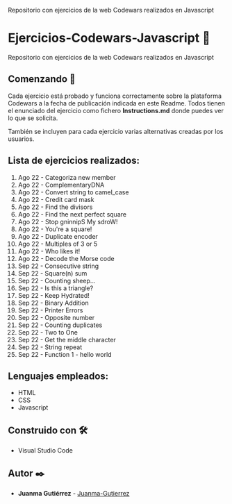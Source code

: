 Repositorio con ejercicios de la web Codewars realizados en Javascript

# Ejercicios-Codewars-Javascript 🧰

Repositorio con ejercicios de la web Codewars realizados en Javascript

## Comenzando 🚀

Cada ejercicio está probado y funciona correctamente sobre la plataforma Codewars a la fecha de publicación indicada en este Readme. Todos tienen el enunciado del ejercicio como fichero **Instructions.md** donde puedes ver lo que se solicita.

También se incluyen para cada ejercicio varias alternativas creadas por los usuarios.

## Lista de ejercicios realizados:

1. Ago 22 - Categoriza new member
2. Ago 22 - ComplementaryDNA
3. Ago 22 - Convert string to camel_case
4. Ago 22 - Credit card mask
5. Ago 22 - Find the divisors
6. Ago 22 - Find the next perfect square
7. Ago 22 - Stop gninnipS My sdroW!
8. Ago 22 - You're a square!
9. Ago 22 - Duplicate encoder
10. Ago 22 - Multiples of 3 or 5
11. Ago 22 - Who likes it!
12. Ago 22 - Decode the Morse code
13. Sep 22 - Consecutive string
14. Sep 22 - Square(n) sum
15. Sep 22 - Counting sheep...
16. Sep 22 - Is this a triangle?
17. Sep 22 - Keep Hydrated!
18. Sep 22 - Binary Addition
19. Sep 22 - Printer Errors
20. Sep 22 - Opposite number
21. Sep 22 - Counting duplicates
22. Sep 22 - Two to One
23. Sep 22 - Get the middle character
24. Sep 22 - String repeat
25. Sep 22 - Function 1 - hello world

## Lenguajes empleados:

-   HTML
-   CSS
-   Javascript

## Construido con 🛠️

-   Visual Studio Code

## Autor ✒️

-   **Juanma Gutiérrez** - [Juanma-Gutierrez](https://github.com/Juanma-Gutierrez)
